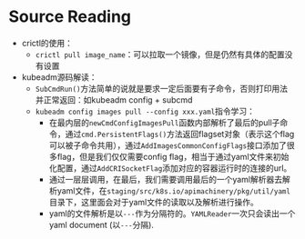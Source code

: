 # Source Reading

-   crictl的使用：
    -   `crictl pull image_name`：可以拉取一个镜像，但是仍然有具体的配置没有设置
-   kubeadm源码解读：
    -   `SubCmdRun()`方法简单的说就是要求一定后面要有子命令，否则打印用法并正常返回：如kubeadm config + subcmd
    -   `kubeadm config images pull --config xxx.yaml`指令学习：
        -   在最内层的`newCmdConfigImagesPull`函数内部解析了最后的pull子命令，通过`cmd.PersistentFlags()`方法返回flagset对象（表示这个flag可以被子命令共用），通过`AddImagesCommonConfigFlags`接口添加了很多flag，但是我们仅仅需要config flag，相当于通过yaml文件来初始化配置，通过`AddCRISocketFlag`添加对应的容器运行时的连接的url。
        -   通过一层层调用，在最后，我们需要调用最后的一个yaml解析器去解析yaml文件，在`staging/src/k8s.io/apimachinery/pkg/util/yaml`目录下，这里面会对于yaml文件的读取以及解析进行操作。
        -   yaml的文件解析是以`---`作为分隔符的。`YAMLReader`一次只会读出一个yaml document (以`---`分隔).